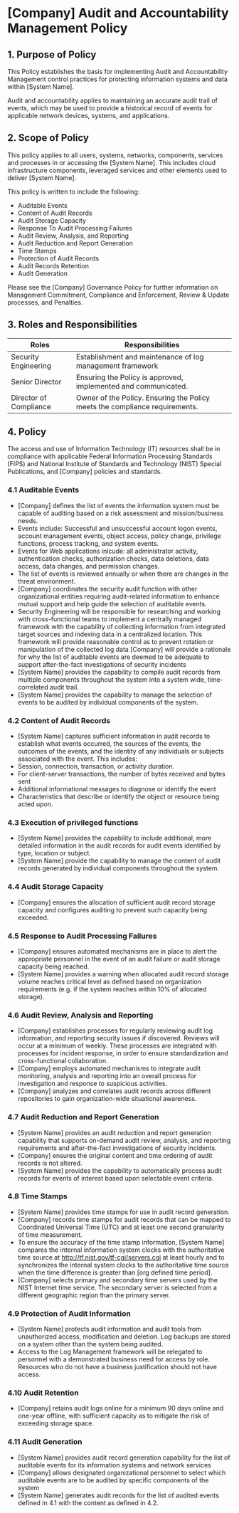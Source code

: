 # [Company] Audit and Accountability Management Policy

## 1. Purpose of Policy
This Policy establishes the basis for implementing Audit and Accountability Management control practices for protecting information systems and data within [System Name].

Audit and accountability applies to maintaining an accurate audit trail of events, which may be used to provide a historical record of events for applicable network devices, systems, and applications.

## 2. Scope of Policy
This policy applies to all users, systems, networks, components, services and processes in or accessing the [System Name]. This includes cloud infrastructure components, leveraged services and other elements used to deliver [System Name].

This policy is written to include the following:
*	Auditable Events
*	Content of Audit Records
*	Audit Storage Capacity
*	Response To Audit Processing Failures
*	Audit Review, Analysis, and Reporting
*	Audit Reduction and Report Generation
*	Time Stamps
*	Protection of Audit Records
*	Audit Records Retention
*	Audit Generation

Please see the [Company] Governance Policy for further information on Management Commitment, Compliance and Enforcement, Review & Update processes, and Penalties.

## 3. Roles and Responsibilities
|Roles                         |Responsibilities                                               |
|------------------------------|---------------------------------------------------------------|
|Security Engineering          | Establishment and maintenance of log management framework
|Senior Director               | Ensuring the Policy is approved, implemented and communicated.|
|Director of Compliance        | Owner of the Policy. Ensuring the Policy meets the compliance requirements.|

## 4. Policy
The access and use of Information Technology (IT) resources shall be in compliance with applicable Federal Information Processing Standards (FIPS) and National Institute of Standards and Technology (NIST) Special Publications, and [Company] policies and standards.

### 4.1 Auditable Events
* [Company] defines the list of events the information system must be capable of auditing based on a risk assessment and mission/business needs.
 * Events include: Successful and unsuccessful account logon events, account management events, object access, policy change, privilege functions, process tracking, and system events.
 * Events for Web applications inlcude: all administrator activity, authentication checks, authorization checks, data deletions, data access, data changes, and permission changes.
 * The list of events is reviewed annually or when there are changes in the threat environment.
* [Company] coordinates the security audit function with other organizational entities requiring audit-related information to enhance mutual support and help guide the selection of auditable events.
* Security Engineering will be responsible for researching and working with cross-functional teams to implement a centrally managed framework with the capability of collecting information from integrated target sources and indexing data in a centralized location. This framework will provide reasonable control as to prevent rotation or manipulation of the collected log data [Company] will provide a rationale for why the list of auditable events are deemed to be adequate to support after-the-fact investigations of security incidents
* [System Name] provides the capability to compile audit records from multiple components throughout the system into a system wide, time-correlated audit trail.
* [System Name] provides the capability to manage the selection of events to be audited by individual components of the system.

### 4.2 Content of Audit Records
* [System Name] captures sufficient information in audit records to establish what events occurred, the sources of the events, the outcomes of the events, and the identity of any individuals or subjects associated with the event.  This includes:
 * Session, connection, transaction, or activity duration.
 * For client-server transactions, the number of bytes received and bytes sent
 * Additional informational messages to diagnose or identify the event
 * Characteristics that describe or identify the object or resource being acted upon.

### 4.3 Execution of privileged functions
* [System Name] provides the capability to include additional, more detailed information in the audit records for audit events identified by type, location or subject.
* [System Name] provide the capability to manage the content of audit records generated by individual components throughout the system.

### 4.4 Audit Storage Capacity
* [Company] ensures the allocation of sufficient audit record storage capacity and configures auditing to prevent such capacity being exceeded.

### 4.5 Response to Audit Processing Failures
* [Company] ensures automated mechanisms are in place to alert the appropriate personnel in the event of an audit failure or audit storage capacity being reached.
* [System Name] provides a warning when allocated audit record storage volume reaches critical level as defined based on organization requirements (e.g. if the system reaches within 10% of allocated storage).

### 4.6 Audit Review, Analysis and Reporting
* [Company] establishes processes for regularly reviewing audit log information, and reporting security issues if discovered. Reviews will occur at a minimum of weekly. These processes are integrated with processes for incident response, in order to ensure standardization and cross-functional collaboration.
* [Company] employs automated mechanisms to integrate audit monitoring, analysis and reporting into an overall process for investigation and response to suspicious activities.
* [Company] analyzes and correlates audit records across different repositories to gain organization-wide situational awareness.

### 4.7 Audit Reduction and Report Generation
* [System Name] provides an audit reduction and report generation capability that supports on-demand audit review, analysis, and reporting requirements and after-the-fact investigations of security incidents.
* [Company] ensures the original content and time ordering of audit records is not altered.
* [System Name] provides the capability to automatically process audit records for events of interest based upon selectable event criteria.

### 4.8 Time Stamps
* [System Name] provides time stamps for use in audit record generation. 
* [Company] records time stamps for audit records that can be mapped to Coordinated Universal Time (UTC) and at least one second granularity of time measurement. 
* To ensure the accuracy of the time stamp information, [System Name] compares the internal information system clocks with the authoritative time source at http://tf.nist.gov/tf-cgi/servers.cgi at least hourly and to synchronizes the internal system clocks to the authoritative time source when the time difference is greater than [org defined time period].
* [Company] selects primary and secondary time servers used by the NIST Internet time service. The secondary server is selected from a different geographic region than the primary server.

### 4.9 Protection of Audit Information
* [System Name] protects audit information and audit tools from unauthorized access, modification and deletion.  Log backups are stored on a system other than the system being audited. 
* Access to the Log Management framework will be relegated to personnel with a demonstrated business need for access by role. Resources who do not have a business justification should not have access.

### 4.10 Audit Retention
* [Company] retains audit logs online for a minimum 90 days online and one-year offline, with sufficient capacity as to mitigate the risk of exceeding storage space.

### 4.11 Audit Generation
* [System Name] provides audit record generation capability for the list of auditable events for its information systems and network services
* [Company] allows designated organizational personnel to select which auditable events are to be audited by specific components of the system
* [System Name] generates audit records for the list of audited events defined in 4.1 with the content as defined in 4.2.


